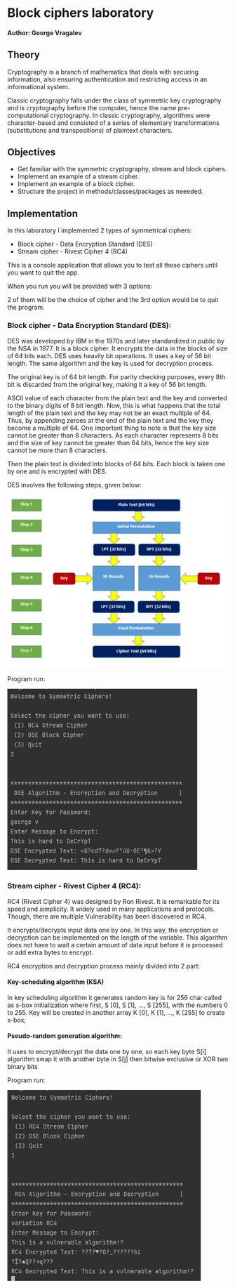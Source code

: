 # Block ciphers laboratory

#### Author: George Vragalev

## Theory
Cryptography is a branch of mathematics that deals with securing information, also ensuring authentication and restricting access in an informational system.

Classic cryptography falls under the class of symmetric key cryptography and is cryptography 
before the computer, hence the name pre-computational cryptography. In classic cryptography, 
algorithms were character-based and consisted of a series of elementary transformations 
(substitutions and transpositions) of plaintext characters.

## Objectives

* Get familiar with the symmetric cryptography, stream and block ciphers.
* Implement an example of a stream cipher.
* Implement an example of a block cipher.
* Structure the project in methods/classes/packages as neeeded.

## Implementation

In this laboratory I implemented 2 types of symmetrical ciphers:
* Block cipher - Data Encryption Standard (DES)
* Stream cipher - Rivest Cipher 4 (RC4)

This is a console application that allows you to test all these ciphers until you want to 
quit the app. 

When you run you will be provided with 3 options:

2 of them will be the choice of cipher and the 3rd option would be to quit the program.

### Block cipher - Data Encryption Standard (DES):
DES was developed by IBM in the 1970s and later standardized in public by the NSA in 1977. 
It is a block cipher. It encrypts the data in the blocks of size of 64 bits each. 
DES uses heavily bit operations. It uses a key of 56 bit length. 
The same algorithm and the key is used for decryption process.

The original key is of 64 bit length. For parity checking purposes, 
every 8th bit is discarded from the original key, making it a key of 56 bit length.

ASCII value of each character from the plain text and the key and converted to the binary digits of 8 bit length. 
Now, this is what happens that the total length of the plain text and the key may not be an exact multiple of 64. 
Thus, by appending zeroes at the end of the plain text and the key they become a 
multiple of 64. One important thing to note is that the key size cannot be greater than 8 characters.
As each character represents 8 bits and the size of key cannot be greater than 64 bits, hence the key size 
cannot be more than 8 characters.

Then the plain text is divided into blocks of 64 bits. Each block is taken one by one
and is encrypted with DES. 

DES involves the following steps, given below:

![img.png](streamBlockCipherImages/img.png)

Program run:

![img.png](streamBlockCipherImages/img2.png)

### Stream cipher - Rivest Cipher 4 (RC4):

RC4 (Rivest Cipher 4) was designed by Ron Rivest. It is remarkable for its speed and simplicity. 
It widely used in many applications and protocols. 
Though, there are multiple Vulnerability has been discovered in RC4.

It encrypts/decrypts input data one by one. 
In this way, the encryption or decryption can be implemented on the length of the variable. 
This algorithm does not have to wait a certain amount of data input before it is processed or add 
extra bytes to encrypt.

RC4 encryption and decryption process mainly divided into 2 part:

#### Key-scheduling algorithm (KSA)

In key scheduling algorithm it generates random key is for 256 char called as s-box initialization where first,
S [0], S [1], …, S [255], with the numbers 0 to 255.
Key will be created in another array K [0], K [1], …, K [255] to create s-box;

#### Pseudo-random generation algorithm:

It uses to encrypt/decrypt the data one by one, so each key byte 
S[i] algorithm swap it with another byte in S[j] then bitwise exclusive or XOR two binary bits

Program run:

![img.png](streamBlockCipherImages/img3.png)